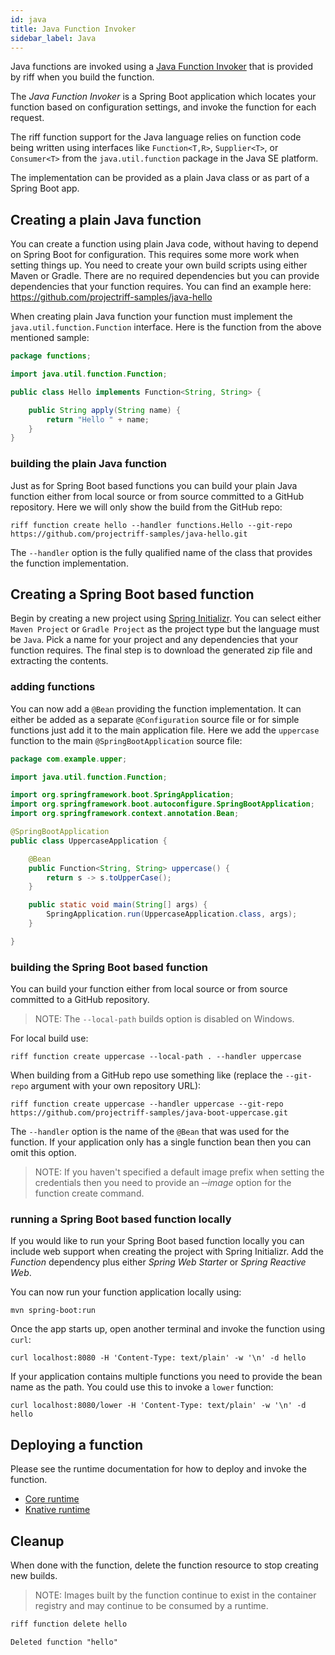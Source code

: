 ```yaml
---
id: java
title: Java Function Invoker
sidebar_label: Java
---
```


Java functions are invoked using a [Java Function Invoker](https://github.com/projectriff/java-function-invoker) that is provided by riff when you build the function.

The _Java Function Invoker_ is a Spring Boot application which locates your function based on configuration settings, and invoke the function for each request.

The riff function support for the Java language relies on function code being written using interfaces like `Function<T,R>`, `Supplier<T>`, or `Consumer<T>` from the `java.util.function` package in the Java SE platform.

The implementation can be provided as a plain Java class or as part of a Spring Boot app.

## Creating a plain Java function

You can create a function using plain Java code, without having to depend on Spring Boot for configuration. This requires some more work when setting things up. You need to create your own build scripts using either Maven or Gradle. There are no required dependencies but you can provide dependencies that your function requires. You can find an example here: https://github.com/projectriff-samples/java-hello

When creating plain Java function your function must implement the `java.util.function.Function` interface. Here is the function from the above mentioned sample:

```java
package functions;

import java.util.function.Function;

public class Hello implements Function<String, String> {

	public String apply(String name) {
		return "Hello " + name;
	}
}
```

### building the plain Java function

Just as for Spring Boot based functions you can build your plain Java function either from local source or from source committed to a GitHub repository. Here we will only show the build from the GitHub repo:

```
riff function create hello --handler functions.Hello --git-repo https://github.com/projectriff-samples/java-hello.git
```

The `--handler` option is the fully qualified name of the class that provides the function implementation.

## Creating a Spring Boot based function

Begin by creating a new project using [Spring Initializr](https://start.spring.io/).  You can select either `Maven Project` or `Gradle Project` as the project type but the language must be `Java`. Pick a name for your project and any dependencies that your function requires. The final step is to download the generated zip file and extracting the contents.

### adding functions

You can now add a `@Bean` providing the function implementation. It can either be added as a separate `@Configuration` source file or for simple functions just add it to the main application file. Here we add the `uppercase` function to the main `@SpringBootApplication` source file:

```java
package com.example.upper;

import java.util.function.Function;

import org.springframework.boot.SpringApplication;
import org.springframework.boot.autoconfigure.SpringBootApplication;
import org.springframework.context.annotation.Bean;

@SpringBootApplication
public class UppercaseApplication {

	@Bean
	public Function<String, String> uppercase() {
		return s -> s.toUpperCase();
	}

	public static void main(String[] args) {
		SpringApplication.run(UppercaseApplication.class, args);
	}

}
```

### building the Spring Boot based function

You can build your function either from local source or from source committed to a GitHub repository.

> NOTE: The `--local-path` builds option is disabled on Windows.

For local build use:

```
riff function create uppercase --local-path . --handler uppercase
```

When building from a GitHub repo use something like (replace the `--git-repo` argument with your own repository URL):

```
riff function create uppercase --handler uppercase --git-repo https://github.com/projectriff-samples/java-boot-uppercase.git
```

The `--handler` option is the name of the `@Bean` that was used for the function. If your application only has a single function bean then you can omit this option.

> NOTE: If you haven't specified a default image prefix when setting the credentials then you need to provide an _&#8209;&#8209;image_ option for the function create command.

### running a Spring Boot based function locally

If you would like to run your Spring Boot based function locally you can include web support when creating the project with Spring Initializr. Add the _Function_ dependency plus either _Spring Web Starter_ or _Spring Reactive Web_.

You can now run your function application locally using:

```
mvn spring-boot:run
```

Once the app starts up, open another terminal and invoke the function using `curl`:

```
curl localhost:8080 -H 'Content-Type: text/plain' -w '\n' -d hello
```

If your application contains multiple functions you need to provide the bean name as the path. You could use this to invoke a `lower` function:

```
curl localhost:8080/lower -H 'Content-Type: text/plain' -w '\n' -d hello
```

## Deploying a function

Please see the runtime documentation for how to deploy and invoke the function.

- [Core runtime](../runtimes/core.md)
- [Knative runtime](../runtimes/knative.md)

## Cleanup

When done with the function, delete the function resource to stop creating new builds. 

> NOTE: Images built by the function continue to exist in the container registry and may continue to be consumed by a runtime.

```sh
riff function delete hello
```

```
Deleted function "hello"
```
